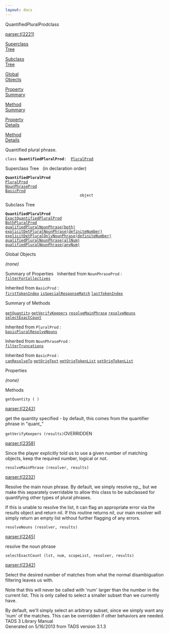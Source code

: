 ```yaml
---
layout: docs
---
```

<span class="title">QuantifiedPluralProd</span><span class="type">class</span>

[parser.t](../file/parser.t.html)\[[2221](../source/parser.t.html#2221)\]

[Superclass  
Tree](#_SuperClassTree_)

[Subclass  
Tree](#_SubClassTree_)

[Global  
Objects](#_ObjectSummary_)

[Property  
Summary](#_PropSummary_)

[Method  
Summary](#_MethodSummary_)

[Property  
Details](#_Properties_)

[Method  
Details](#_Methods_)



Quantified plural phrase.

`class `**`QuantifiedPluralProd`**` :   `[`PluralProd`](../object/PluralProd.html)



<span id="_SuperClassTree_"></span>



<span class="hdln">Superclass Tree</span>   (in declaration order)



**`QuantifiedPluralProd`**  
[`PluralProd`](../object/PluralProd.html)  
[`NounPhraseProd`](../object/NounPhraseProd.html)  
[`BasicProd`](../object/BasicProd.html)  
`                                 object`  
<span id="_SubClassTree_"></span>



<span class="hdln">Subclass Tree</span>  



**`QuantifiedPluralProd`**  
[`ExactQuantifiedPluralProd`](../object/ExactQuantifiedPluralProd.html)  
[`BothPluralProd`](../object/BothPluralProd.html)  
[`qualifiedPluralNounPhrase(both)`](../object/qualifiedPluralNounPhrase(both).html)  
[`explicitDetPluralNounPhrase(definiteNumber)`](../object/explicitDetPluralNounPhrase(definiteNumber).html)  
[`explicitDetPluralOnlyNounPhrase(definiteNumber)`](../object/explicitDetPluralOnlyNounPhrase(definiteNumber).html)  
[`qualifiedPluralNounPhrase(allNum)`](../object/qualifiedPluralNounPhrase(allNum).html)  
[`qualifiedPluralNounPhrase(anyNum)`](../object/qualifiedPluralNounPhrase(anyNum).html)  
<span id="_ObjectSummary_"></span>



<span class="hdln">Global Objects</span>  



*(none)* <span id="_PropSummary_"></span>



<span class="hdln">Summary of Properties</span>  
Inherited from `NounPhraseProd` :  
[`filterForCollectives`](../object/NounPhraseProd.html#filterForCollectives)

Inherited from `BasicProd` :  
[`firstTokenIndex`](../object/BasicProd.html#firstTokenIndex) [`isSpecialResponseMatch`](../object/BasicProd.html#isSpecialResponseMatch) [`lastTokenIndex`](../object/BasicProd.html#lastTokenIndex)

<span id="_MethodSummary_"></span>



<span class="hdln">Summary of Methods</span>  



[`getQuantity`](#getQuantity) [`getVerifyKeepers`](#getVerifyKeepers) [`resolveMainPhrase`](#resolveMainPhrase) [`resolveNouns`](#resolveNouns) [`selectExactCount`](#selectExactCount)

Inherited from `PluralProd` :  
[`basicPluralResolveNouns`](../object/PluralProd.html#basicPluralResolveNouns)

Inherited from `NounPhraseProd` :  
[`filterTruncations`](../object/NounPhraseProd.html#filterTruncations)

Inherited from `BasicProd` :  
[`canResolveTo`](../object/BasicProd.html#canResolveTo) [`getOrigText`](../object/BasicProd.html#getOrigText) [`getOrigTokenList`](../object/BasicProd.html#getOrigTokenList) [`setOrigTokenList`](../object/BasicProd.html#setOrigTokenList)

<span id="_Properties_"></span>



<span class="hdln">Properties</span>  



*(none)* <span id="_Methods_"></span>



<span class="hdln">Methods</span>  



<span id="getQuantity"></span>

`getQuantity ( )`

[parser.t](../file/parser.t.html)\[[2242](../source/parser.t.html#2242)\]



get the quantity specified - by default, this comes from the quantifier
phrase in "quant\_"



<span id="getVerifyKeepers"></span>

`getVerifyKeepers (results)`<span class="rem">OVERRIDDEN</span>

[parser.t](../file/parser.t.html)\[[2358](../source/parser.t.html#2358)\]



Since the player explicitly told us to use a given number of matching
objects, keep the required number, logical or not.



<span id="resolveMainPhrase"></span>

`resolveMainPhrase (resolver, results)`

[parser.t](../file/parser.t.html)\[[2232](../source/parser.t.html#2232)\]



Resolve the main noun phrase. By default, we simply resolve np\_, but we
make this separately overridable to allow this class to be subclassed
for quantifying other types of plural phrases.

If this is unable to resolve the list, it can flag an appropriate error
via the results object and return nil. If this routine returns nil, our
main resolver will simply return an empty list without further flagging
of any errors.



<span id="resolveNouns"></span>

`resolveNouns (resolver, results)`

[parser.t](../file/parser.t.html)\[[2245](../source/parser.t.html#2245)\]



resolve the noun phrase



<span id="selectExactCount"></span>

`selectExactCount (lst, num, scopeList, resolver, results)`

[parser.t](../file/parser.t.html)\[[2342](../source/parser.t.html#2342)\]



Select the desired number of matches from what the normal disambiguation
filtering leaves us with.

Note that this will never be called with 'num' larger than the number in
the current list. This is only called to select a smaller subset than we
currently have.

By default, we'll simply select an arbitrary subset, since we simply
want any 'num' of the matches. This can be overridden if other behaviors
are needed.
TADS 3 Library Manual  
Generated on 5/16/2013 from TADS version 3.1.3


